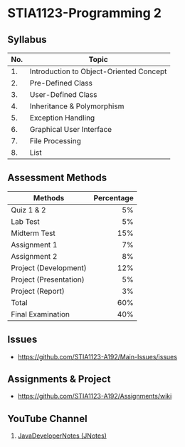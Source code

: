 # STIA1123-Programming 2

## Syllabus

|No.| Topic |
|---|----------|
|1. | Introduction to Object-Oriented Concept |
|2. | Pre-Defined Class |
|3. | User-Defined Class |
|4. | Inheritance & Polymorphism |
|5. | Exception Handling |
|6. | Graphical User Interface  |
|7. | File Processing  |
|8. | List  |

## Assessment Methods

|Methods                | Percentage |
|---------------------- |-----------:|
|Quiz 1 & 2             | 5%  |
|Lab Test               | 5%  |
|Midterm Test           | 15% |
|Assignment 1           | 7%  |
|Assignment 2           | 8%  |
|Project (Development)  | 12% |
|Project (Presentation) | 5%  |
|Project (Report)       | 3%  |
|Total                  | 60% |
|Final Examination      | 40% |

## Issues

* https://github.com/STIA1123-A192/Main-Issues/issues

## Assignments & Project

* https://github.com/STIA1123-A192/Assignments/wiki

## YouTube Channel
1. [JavaDeveloperNotes (JNotes)](https://bit.ly/JNotes)

